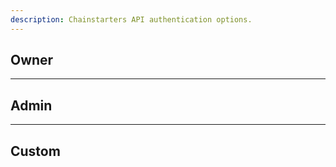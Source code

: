 ```yaml
---
description: Chainstarters API authentication options.
---
```


## Owner

---

## Admin

---

## Custom